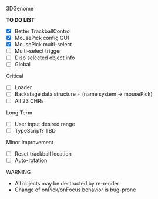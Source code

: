 3DGenome

**TO DO LIST**

- [x] Better TrackballControl
- [x] MousePick config GUI
- [x] MousePick multi-select
- [ ] Multi-select trigger
- [ ] Disp selected object info
- [ ] Global

Critical
- [ ] Loader
- [ ] Backstage data structure + (name system -> mousePick)
- [ ] All 23 CHRs

Long Term
- [ ] User input desired range
- [ ] TypeScript? TBD

Minor Improvement
- [ ] Reset trackball location
- [ ] Auto-rotation

WARNING
- All objects may be destructed by re-render
- Change of onPick/onFocus behavior is bug-prone